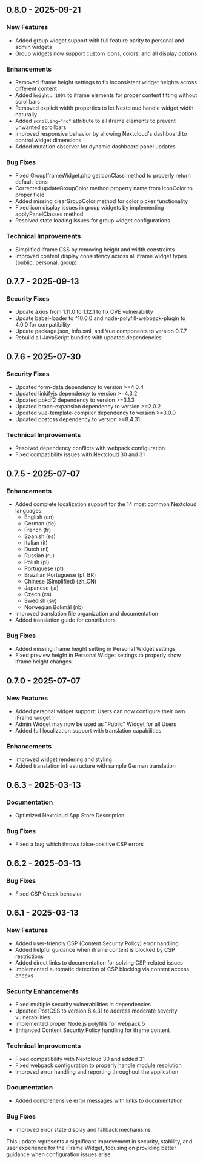## 0.8.0 - 2025-09-21

### New Features

- Added group widget support with full feature parity to personal and admin widgets
- Group widgets now support custom icons, colors, and all display options

### Enhancements

- Removed iframe height settings to fix inconsistent widget heights across different content
- Added `height: 100%` to iframe elements for proper content fitting without scrollbars
- Removed explicit width properties to let Nextcloud handle widget width naturally
- Added `scrolling="no"` attribute to all iframe elements to prevent unwanted scrollbars
- Improved responsive behavior by allowing Nextcloud's dashboard to control widget dimensions
- Added mutation observer for dynamic dashboard panel updates

### Bug Fixes

- Fixed GroupIframeWidget.php getIconClass method to properly return default icons
- Corrected updateGroupColor method property name from iconColor to proper field
- Added missing clearGroupColor method for color picker functionality
- Fixed icon display issues in group widgets by implementing applyPanelClasses method
- Resolved state loading issues for group widget configurations

### Technical Improvements

- Simplified iframe CSS by removing height and width constraints
- Improved content display consistency across all iframe widget types (public, personal, group)

## 0.7.7 - 2025-09-13

### Security Fixes

- Update axios from 1.11.0 to 1.12.1 to fix CVE vulnerability
- Update babel-loader to ^10.0.0 and node-polyfill-webpack-plugin to 4.0.0 for compatibility
- Update package.json, info.xml, and Vue components to version 0.7.7
- Rebuild all JavaScript bundles with updated dependencies

## 0.7.6 - 2025-07-30

### Security Fixes

- Updated form-data dependency to version >=4.0.4
- Updated linkifyjs dependency to version >=4.3.2
- Updated pbkdf2 dependency to version >=3.1.3
- Updated brace-expansion dependency to version >=2.0.2
- Updated vue-template-compiler dependency to version >=3.0.0
- Updated postcss dependency to version >=8.4.31

### Technical Improvements

- Resolved dependency conflicts with webpack configuration
- Fixed compatibility issues with Nextcloud 30 and 31

## 0.7.5 - 2025-07-07

### Enhancements

- Added complete localization support for the 14 most common Nextcloud languages:
  - English (en)
  - German (de)
  - French (fr)
  - Spanish (es)
  - Italian (it)
  - Dutch (nl)
  - Russian (ru)
  - Polish (pl)
  - Portuguese (pt)
  - Brazilian Portuguese (pt_BR)
  - Chinese (Simplified) (zh_CN)
  - Japanese (ja)
  - Czech (cs)
  - Swedish (sv)
  - Norwegian Bokmål (nb)
- Improved translation file organization and documentation
- Added translation guide for contributors

### Bug Fixes

- Added missing iframe height setting in Personal Widget settings
- Fixed preview height in Personal Widget settings to properly show iframe height changes

## 0.7.0 - 2025-07-07

### New Features

- Added personal widget support: Users can now configure their own iFrame widget !
- Admin Widget may now be used as "Public" Widget for all Users
- Added full localization support with translation capabilities

### Enhancements

- Improved widget rendering and styling
- Added translation infrastructure with sample German translation

## 0.6.3 - 2025-03-13

### Documentation

- Optimized Nextcloud App Store Description


### Bug Fixes 

- Fixed a bug which throws false-positive CSP errors


## 0.6.2 - 2025-03-13

### Bug Fixes

- Fixed CSP Check behavior


## 0.6.1 - 2025-03-13

### New Features

- Added user-friendly CSP (Content Security Policy) error handling
- Added helpful guidance when iframe content is blocked by CSP restrictions
- Added direct links to documentation for solving CSP-related issues
- Implemented automatic detection of CSP blocking via content access checks


### Security Enhancements

- Fixed multiple security vulnerabilities in dependencies
- Updated PostCSS to version 8.4.31 to address moderate severity vulnerabilities
- Implemented proper Node.js polyfills for webpack 5
- Enhanced Content Security Policy handling for iframe content


### Technical Improvements

- Fixed compatibility with Nextcloud 30 and added 31
- Fixed webpack configuration to properly handle module resolution
- Improved error handling and reporting throughout the application


### Documentation

- Added comprehensive error messages with links to documentation


### Bug Fixes

- Improved error state display and fallback mechanisms

This update represents a significant improvement in security, stability, and user experience for the iFrame Widget, focusing on providing better guidance when configuration issues arise.
